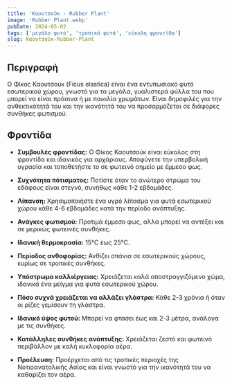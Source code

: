 ```yaml
---
title: 'Καουτσούκ - Rubber Plant'
image: 'Rubber Plant.webp'
pubDate: 2024-05-02
tags: ['μεγάλο φυτό', 'τροπικά φυτά', 'εύκολη φροντίδα']
slug: Καουτσούκ-Rubber-Plant
---
```


**Περιγραφή**
-------------
Ο Φίκος Καουτσούκ (Ficus elastica) είναι ένα εντυπωσιακό φυτό εσωτερικού χώρου, γνωστό για τα μεγάλα, γυαλιστερά φύλλα του που μπορεί να είναι πράσινα ή με ποικιλία χρωμάτων. Είναι δημοφιλές για την ανθεκτικότητά του και την ικανότητά του να προσαρμόζεται σε διάφορες συνθήκες φωτισμού.

**Φροντίδα**
------------

* **Συμβουλές φροντίδας:** 
  Ο Φίκος Καουτσούκ είναι εύκολος στη φροντίδα και ιδανικός για αρχάριους. Αποφύγετε την υπερβολική υγρασία και τοποθετήστε το σε φωτεινό σημείο με έμμεσο φως.

* **Συχνότητα πότισματος:** 
  Ποτίστε όταν το ανώτερο στρώμα του εδάφους είναι στεγνό, συνήθως κάθε 1-2 εβδομάδες.

* **Λίπανση:** 
  Χρησιμοποιήστε ένα υγρό λίπασμα για φυτά εσωτερικού χώρου κάθε 4-6 εβδομάδες κατά την περίοδο ανάπτυξης.

* **Ανάγκες φωτισμού:** 
  Προτιμά έμμεσο φως, αλλά μπορεί να αντέξει και σε μερικώς φωτεινές συνθήκες.

* **Ιδανική θερμοκρασία:** 
  15°C έως 25°C.

* **Περίοδος ανθοφορίας:**
  Ανθίζει σπάνια σε εσωτερικούς χώρους, κυρίως σε τροπικές συνθήκες.

* **Υπόστρωμα καλλιέργειας:**
  Χρειάζεται καλά αποστραγγιζόμενο χώμα, ιδανικά ένα μείγμα για φυτά εσωτερικού χώρου.

* **Πόσο συχνά χρειάζεται να αλλάζει γλάστρα:** 
  Κάθε 2-3 χρόνια ή όταν οι ρίζες γεμίσουν τη γλάστρα.

* **Ιδανικό ύψος φυτού:** 
  Μπορεί να φτάσει έως και 2-3 μέτρα, ανάλογα με τις συνθήκες.

* **Κατάλληλες συνθήκες ανάπτυξης:** 
  Χρειάζεται ζεστό και φωτεινό περιβάλλον με καλή κυκλοφορία αέρα.

* **Προέλευση:**
  Προέρχεται από τις τροπικές περιοχές της Νοτιοανατολικής Ασίας και είναι γνωστό για την ικανότητά του να καθαρίζει τον αέρα.